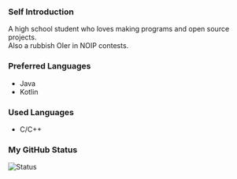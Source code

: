 ### Self Introduction
A high school student who loves making programs and open source projects.   
Also a rubbish OIer in NOIP contests.
### Preferred Languages
* Java
* Kotlin
### Used Languages
* C/C++
### My GitHub Status
![Status](https://github-readme-stats.vercel.app/api?username=Rosemoe)
